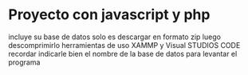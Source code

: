 # Proyecto con javascript y php
incluye su base de datos
solo es descargar en formato zip luego descomprimirlo
herramientas de uso XAMMP y Visual STUDIOS CODE
recordar indicarle bien el nombre de la base de datos para levantar el programa
